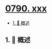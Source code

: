 # [0790. xxx](https://github.com/Tdahuyou/TNotes.leetcode/tree/main/notes/0790.%20xxx)

<!-- region:toc -->

- [1. 📝 概述](#1--概述)

<!-- endregion:toc -->

## 1. 📝 概述
